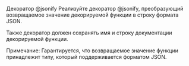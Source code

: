 Декоратор @jsonify
Реализуйте декоратор @jsonify, преобразующий возвращаемое значение декорируемой функции в строку формата JSON.

Также декоратор должен сохранять имя и строку документации декорируемой функции.

Примечание: Гарантируется, что возвращаемое значение функции принадлежит типу, который поддерживается форматом JSON.